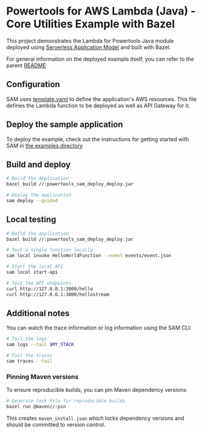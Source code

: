 # Powertools for AWS Lambda (Java) - Core Utilities Example with Bazel

This project demonstrates the Lambda for Powertools Java module deployed using [Serverless Application Model](https://aws.amazon.com/serverless/sam/) and built with Bazel.

For general information on the deployed example itself, you can refer to the parent [README](../README.md)

## Configuration

SAM uses [template.yaml](template.yaml) to define the application's AWS resources. This file defines the Lambda function to be deployed as well as API Gateway for it.

## Deploy the sample application

To deploy the example, check out the instructions for getting started with SAM in [the examples directory](../../README.md)

## Build and deploy

```bash
# Build the application
bazel build //:powertools_sam_deploy_deploy.jar

# Deploy the application
sam deploy --guided
```

## Local testing

```bash
# Build the application
bazel build //:powertools_sam_deploy_deploy.jar

# Test a single function locally
sam local invoke HelloWorldFunction --event events/event.json

# Start the local API
sam local start-api

# Test the API endpoints
curl http://127.0.0.1:3000/hello
curl http://127.0.0.1:3000/hellostream
```

## Additional notes

You can watch the trace information or log information using the SAM CLI:

```bash
# Tail the logs
sam logs --tail $MY_STACK

# Tail the traces
sam traces --tail
```

### Pinning Maven versions

To ensure reproducible builds, you can pin Maven dependency versions:

```bash
# Generate lock file for reproducible builds
bazel run @maven//:pin
```

This creates `maven_install.json` which locks dependency versions and should be committed to version control.
